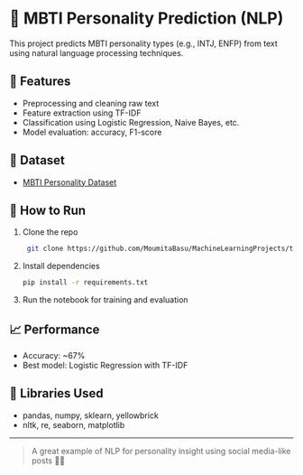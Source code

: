 # 🧬 MBTI Personality Prediction (NLP)

This project predicts MBTI personality types (e.g., INTJ, ENFP) from text using natural language processing techniques.

## 📌 Features
- Preprocessing and cleaning raw text
- Feature extraction using TF-IDF
- Classification using Logistic Regression, Naive Bayes, etc.
- Model evaluation: accuracy, F1-score

## 📂 Dataset
- [MBTI Personality Dataset](https://www.kaggle.com/datasnaek/mbti-type)

## 🚀 How to Run
1. Clone the repo
   ```bash
    git clone https://github.com/MoumitaBasu/MachineLearningProjects/tree/main/Personality%20Prediction
    ```
2. Install dependencies
   ```bash
   pip install -r requirements.txt
   ```
3. Run the notebook for training and evaluation

## 📈 Performance
- Accuracy: ~67%
- Best model: Logistic Regression with TF-IDF

## 🧠 Libraries Used
- pandas, numpy, sklearn, yellowbrick
- nltk, re, seaborn, matplotlib

---

> A great example of NLP for personality insight using social media-like posts 🧠💬
